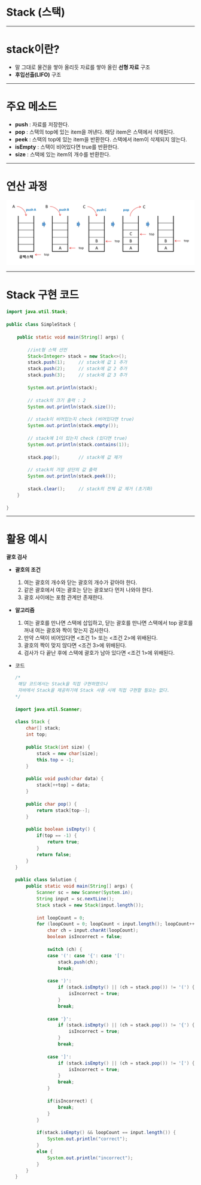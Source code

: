 # Stack (스택)

---

# stack이란?

- 말 그대로 물건을 쌓아 올리듯 자료를 쌓아 올린 **선형 자료** 구조
- **후입선출(LIFO)** 구조

---

# 주요 메소드

- **push** : 자료를 저장한다.
- **pop** : 스택의 top에 있는 item을 꺼낸다. 해당 item은 스택에서 삭제된다.
- **peek** : 스택의 top에 있는 item을 반환한다. 스택에서 item이 삭제되지 않는다.
- **isEmpty** : 스택이 비어있다면 true를 반환한다.
- **size** : 스택에 있는 item의 개수를 반환한다.

---

# 연산 과정

![화면 캡처 2022-03-07 211723.png](Stack%20(%E1%84%89%E1%85%B3%E1%84%90%E1%85%A2%E1%86%A8)%20154a39ece57d4458a59b61ecd038d7db/%ED%99%94%EB%A9%B4_%EC%BA%A1%EC%B2%98_2022-03-07_211723.png)

---

# Stack 구현 코드

```java
import java.util.Stack;

public class SimpleStack {

	public static void main(String[] args) {

		//int형 스택 선언
		Stack<Integer> stack = new Stack<>(); 
		stack.push(1);     // stack에 값 1 추가
		stack.push(2);     // stack에 값 2 추가
		stack.push(3);     // stack에 값 3 추가

		System.out.println(stack);

		// stack의 크기 출력 : 2
		System.out.println(stack.size());

		// stack이 비어있는지 check (비어있다면 true)
		System.out.println(stack.empty());

		// stack에 1이 있는지 check (있다면 true)
		System.out.println(stack.contains(1)); 

		stack.pop();       // stack에 값 제거

		// stack의 가장 상단의 값 출력
		System.out.println(stack.peek());  
   
		stack.clear();     // stack의 전체 값 제거 (초기화)
	}

}
```

---

# 활용 예시

**괄호 검사**

- **괄호의 조건**
    1. 여는 괄호의 개수와 닫는 괄호의 개수가 같아야 한다.
    2. 같은 괄호에서 여는 괄호는 닫는 괄호보다 먼저 나와야 한다.
    3. 괄호 사이에는 포함 관계만 존재한다.
    
- **알고리즘**
    1. 여는 괄호를 만나면 스택에 삽입하고, 닫는 괄호를 만나면 스택에서 top 괄호를 꺼내 여는 괄호와 짝이 맞는지 검사한다.
    2. 만약 스택이 비어있다면 <조건 1> 또는 <조건 2>에 위배된다.
    3. 괄호의 짝이 맞지 않다면 <조건 3>에 위배된다.
    4. 검사가 다 끝난 후에 스택에 괄호가 남아 있다면 <조건 1>에 위배된다.
    
- 코드
    
    ```java
    /*
     해당 코드에서는 Stack을 직접 구현하였으나
     자바에서 Stack을 제공하기에 Stack 사용 시에 직접 구현할 필요는 없다.
    */
    
    import java.util.Scanner;
    
    class Stack {
        char[] stack;
        int top;
    
        public Stack(int size) {
            stack = new char[size];
            this.top = -1;
        }
    
        public void push(char data) {
            stack[++top] = data;
        }
    
        public char pop() {
            return stack[top--];
        }
    
        public boolean isEmpty() {
            if(top == -1) {
                return true;
            }
            return false;
        }
    }
    
    public class Solution {
        public static void main(String[] args) {
            Scanner sc = new Scanner(System.in);
            String input = sc.nextLine();
            Stack stack = new Stack(input.length());
    
            int loopCount = 0;
            for (loopCount = 0; loopCount < input.length(); loopCount++) {
                char ch = input.charAt(loopCount);
                boolean isIncorrect = false;
    
                switch (ch) {
                case '(': case '{': case '[':
                    stack.push(ch);
                    break;
    
                case ')':
                    if (stack.isEmpty() || (ch = stack.pop()) != '(') {
                        isIncorrect = true;
                    }
                    break;
    
                case '}':
                    if (stack.isEmpty() || (ch = stack.pop()) != '{') {
                        isIncorrect = true;
                    }
                    break;
    
                case ']':
                    if (stack.isEmpty() || (ch = stack.pop()) != '[') {
                        isIncorrect = true;
                    }
                    break;
                }
                
                if(isIncorrect) {
                    break;
                }
            }
            
            if(stack.isEmpty() && loopCount == input.length()) {
                System.out.println("correct");
            }
            else {
                System.out.println("incorrect");
            }
        }
    }
    ```